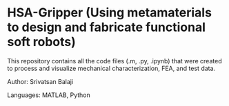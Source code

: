 # HSA-Gripper (Using metamaterials to design and fabricate functional soft robots)

This repository contains all the code files (.m, .py, .ipynb) that were created to process and visualize mechanical characterization, FEA, and test data.

Author: Srivatsan Balaji


Languages: MATLAB, Python